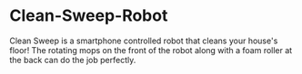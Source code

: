 # Clean-Sweep-Robot
Clean Sweep is a smartphone controlled robot that cleans your house's floor! The rotating mops on the front of the robot along with a foam roller at the back can do the job perfectly.
